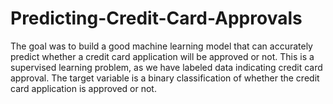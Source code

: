 # Predicting-Credit-Card-Approvals
The goal was to build a good machine learning model that can accurately predict whether a credit card application will be approved or not. This is a supervised learning problem, as we have labeled data indicating credit card approval. The target variable is a binary classification of whether the credit card application is approved or not.
